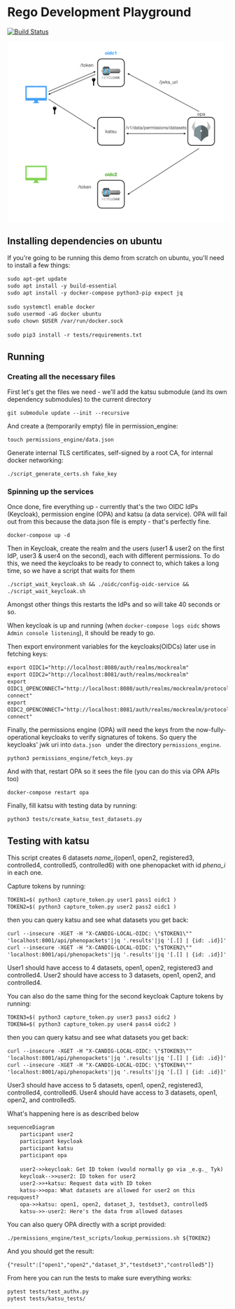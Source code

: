 # Rego Development Playground

[![Build Status](https://app.travis-ci.com/CanDIG/rego_development_playground.svg?branch=main)](https://app.travis-ci.com/CanDIG/rego_development_playground)

![Diagram showing interactions between services](./diagram.png)

## Installing dependencies on ubuntu

If you're going to be running this demo from scratch on ubuntu, you'll need to install a few things:

```
sudo apt-get update
sudo apt install -y build-essential
sudo apt install -y docker-compose python3-pip expect jq

sudo systemctl enable docker
sudo usermod -aG docker ubuntu
sudo chown $USER /var/run/docker.sock

sudo pip3 install -r tests/requirements.txt
```

## Running

### Creating all the necessary files

First let's get the files we need - we'll add the katsu submodule (and its own dependency submodules) to the current directory
```
git submodule update --init --recursive
```

And create a (temporarily empty) file in permission_engine:
```
touch permissions_engine/data.json
```

Generate internal TLS certificates, self-signed by a root CA, for internal docker networking:
```
./script_generate_certs.sh fake_key
```

### Spinning up the services

Once done, fire everything up - currently that's the two OIDC IdPs (Keycloak), permission engine (OPA) and katsu (a data service).
OPA will fail out from this because the data.json file is empty - that's perfectly fine.

```
docker-compose up -d
```

Then in Keycloak, create the realm and the users (user1 & user2 on the first IdP, user3 & user4 on the second), each with different permissions.
To do this, we need the keycloaks to be ready to connect to, which takes a long time, so we have a script that waits for them

```
./script_wait_keycloak.sh && ./oidc/config-oidc-service && ./script_wait_keycloak.sh
```

Amongst other things this restarts the IdPs and so will take 40 seconds or so.

When keycloak is up and running (when `docker-compose logs oidc` shows `Admin console listening`), it should be ready to go.

Then export environment variables for the keycloaks(OIDCs) later use in fetching keys:
```
export OIDC1="http://localhost:8080/auth/realms/mockrealm"
export OIDC2="http://localhost:8081/auth/realms/mockrealm"
export OIDC1_OPENCONNECT="http://localhost:8080/auth/realms/mockrealm/protocol/openid-connect"
export OIDC2_OPENCONNECT="http://localhost:8081/auth/realms/mockrealm/protocol/openid-connect"
```

Finally, the permissions engine (OPA) will need the keys from the now-fully-operational keycloaks to verify signatures of
tokens.  So query the keycloaks' jwk uri into `data.json ` under the directory `permissions_engine`.

```
python3 permissions_engine/fetch_keys.py
```

And with that, restart OPA so it sees the file (you can do this via OPA APIs too)
```
docker-compose restart opa
```

Finally, fill katsu with testing data by running: 
```
python3 tests/create_katsu_test_datasets.py
```

## Testing with katsu


This script creates 6 datasets *name_i*(open1, open2, registered3, controlled4, controlled5, controlled6) with one phenopacket with id *pheno_i* in each one.

Capture tokens by running: 
```
TOKEN1=$( python3 capture_token.py user1 pass1 oidc1 )
TOKEN2=$( python3 capture_token.py user2 pass2 oidc1 )
```

then you can query katsu and see what datasets you get back:

```
curl --insecure -XGET -H "X-CANDIG-LOCAL-OIDC: \"$TOKEN1\"" 'localhost:8001/api/phenopackets'|jq '.results'|jq '[.[] | {id: .id}]'
curl --insecure -XGET -H "X-CANDIG-LOCAL-OIDC: \"$TOKEN2\"" 'localhost:8001/api/phenopackets'|jq '.results'|jq '[.[] | {id: .id}]'
```
User1 should have access to 4 datasets, open1, open2, registered3 and controlled4. 
User2 should have access to 3 datasets, open1, open2, and controlled4. 

You can also do the same thing for the second keycloak
Capture tokens by running: 
```
TOKEN3=$( python3 capture_token.py user3 pass3 oidc2 )
TOKEN4=$( python3 capture_token.py user4 pass4 oidc2 )
```

then you can query katsu and see what datasets you get back:

```
curl --insecure -XGET -H "X-CANDIG-LOCAL-OIDC: \"$TOKEN3\"" 'localhost:8001/api/phenopackets'|jq '.results'|jq '[.[] | {id: .id}]'
curl --insecure -XGET -H "X-CANDIG-LOCAL-OIDC: \"$TOKEN4\"" 'localhost:8001/api/phenopackets'|jq '.results'|jq '[.[] | {id: .id}]'
```
User3 should have access to 5 datasets, open1, open2, registered3, controlled4, controlled6.
User4 should have access to 3 datasets, open1, open2, and controlled5.

What's happening here is as described below

```mermaid
sequenceDiagram
    participant user2
    participant keycloak
    participant katsu
    participant opa

    user2->>keycloak: Get ID token (would normally go via _e.g._ Tyk)
    keycloak-->>user2: ID token for user2
    user2->>+katsu: Request data with ID token
    katsu->>opa: What datasets are allowed for user2 on this reququest?
    opa->>katsu: open1, open2, dataset_3, testdset3, controlled5
    katsu->>-user2: Here's the data from allowed datases
```


You can also query OPA directly with a script provided:

```
./permissions_engine/test_scripts/lookup_permissions.sh ${TOKEN2}
```

And you should get the result:
```
{"result":["open1","open2","dataset_3","testdset3","controlled5"]}
```

From here you can run the tests to make sure everything works:

```
pytest tests/test_authx.py
pytest tests/katsu_tests/
```
